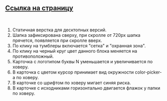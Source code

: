 ## [Ссылка на страницу](https://hedfan.github.io/napoleon-IT/)
<br/>

1. Статичная верстка для десктопных версий. <br/>
2. Шапка зафиксирована сверху, при скролле от 720px шапка прячется, появляется при скролле вверх. <br/>
3. По клику на тумблеры включается "сетка" и "охранная зона". <br/>
4. По клику на черный круг цвет данного блока меняется на противоположный. <br/>
5. Карточка с логотипом буквы N уменьшается и увеличивается по ховеру. <br/>
6. В карточка с цветом курсор принимает вид окружности color-picker-а по ховеру. <br/>
7. В карточке со шрифтом по ховеру мигает синяя риска. <br/>
8. В карточке с исходниками горизонтально двигается флажок у папки по ховеру. <br/>


